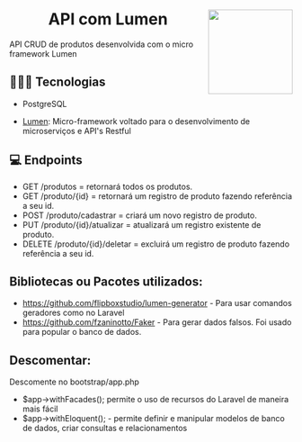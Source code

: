 # <img width="150px" height="150px" align="right" src="https://github.com/LuanaFeliciano/API_products/assets/98564118/37386e46-cca1-4996-ba17-cbefbdfd0b92">  <h1 align="center"> API com Lumen </h1>

API CRUD de produtos desenvolvida com o micro framework Lumen


## 👩🏽‍💻 Tecnologias
- PostgreSQL
 * [Lumen](https://lumen.laravel.com/docs): Micro-framework voltado para o desenvolvimento de microserviços e API's Restful


## 💻 Endpoints
- GET /produtos = retornará todos os produtos.
- GET /produto/{id} = retornará um registro de produto fazendo referência a seu id.
- POST /produto/cadastrar = criará um novo registro de produto.
- PUT /produto/{id}/atualizar = atualizará um registro existente de produto.
- DELETE /produto/{id}/deletar = excluirá um registro de produto fazendo referência a seu id.

## Bibliotecas ou Pacotes utilizados:
- https://github.com/flipboxstudio/lumen-generator - Para usar comandos geradores como no Laravel
- https://github.com/fzaninotto/Faker - Para gerar dados falsos. Foi usado para popular o banco de dados.

## Descomentar:
Descomente no bootstrap/app.php
- $app->withFacades();  permite o uso de recursos do Laravel de maneira mais fácil
- $app->withEloquent(); - permite definir e manipular modelos de banco de dados, criar consultas e relacionamentos

